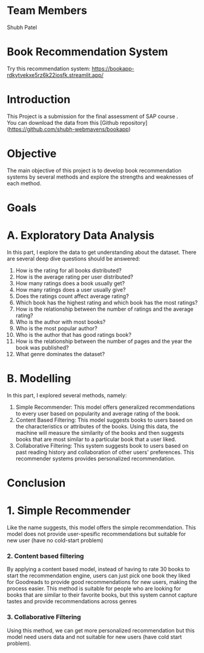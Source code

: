 # Team Members
Shubh Patel


# Book Recommendation System

Try this recommendation system: https://bookapp-rdkytvekxe5rz6k22iosfk.streamlit.app/

# Introduction
This Project is a submission for the final assessment of SAP course .   
You can download the data from this [Github repository] (https://github.com/shubh-webmavens/bookapp)

# Objective
The main objective of this project is to develop book recommendation systems by several methods and explore the strengths and weaknesses of each method. 
 
# Goals
# A. Exploratory Data Analysis 
In this part, I explore the data to get understanding about the dataset. There are several deep dive questions should be answered:
1. How is the rating for all books distributed? 
2. How is the average rating per user distributed?
3. How many ratings does a book usually get? 
4. How many ratings does a user usually give? 
5. Does the ratings count affect average rating?
6. Which book has the highest rating and which book has the most ratings? 
7. How is the relationship between the number of ratings and the average rating? 
8. Who is the author with most books? 
9. Who is the most popular author? 
10. Who is the author that has good ratings book? 
11. How is the relationship between the number of pages and the year the book was published?
12. What genre dominates the dataset?
	
# B. Modelling 
In this part, I explored several methods, namely:
1. Simple Recommender: This model offers generalized recommendations to every user based on popularity and average rating of the book. 
2. Content Based Filtering: This model suggests books to users based on the characteristics or attributes of the books. Using this data, the machine will measure the similarity of the books  and then suggests books that are most similar to a particular book that a user liked. 
3. Collaborative Filtering: This system suggests book to users based on past reading history and collaboration of other users' preferences. This recommender systems provides personalized recommendation.

# Conclusion
# 1. Simple Recommender
Like the name suggests, this model offers the simple recommendation.  This model does not provide user-spesific recommendations but suitable for new user (have no cold-start problem)
### 2. Content based filtering
By applying a content based model, instead of having to rate 30 books to start the recommendation engine, users can just pick one book they liked for Goodreads to provide good recommendations for new users, making the process easier. This method is suitable for people who are looking for books that are similar to their favorite books, but this system cannot capture tastes and provide recommendations across genres 
### 3. Collaborative Filtering
Using this method, we can get more personalized recommendation but this model need users  data and not suitable for new users (have cold start problem).
